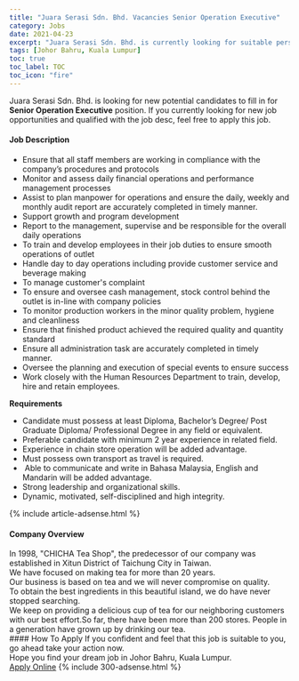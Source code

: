 ```yaml
---
title: "Juara Serasi Sdn. Bhd. Vacancies Senior Operation Executive" 
category: Jobs 
date: 2021-04-23 
excerpt: "Juara Serasi Sdn. Bhd. is currently looking for suitable person to fill in the Senior Operation Executive which based in Johor Bahru, Kuala Lumpur" 
tags: [Johor Bahru, Kuala Lumpur] 
toc: true 
toc_label: TOC 
toc_icon: "fire" 
--- 
```


<p>Juara Serasi Sdn. Bhd. is looking for new potential candidates to fill in for <b>Senior Operation Executive</b> position. If you currently looking for new job opportunities and qualified with the job desc, feel free to apply this job.
</p><div><div><h4>Job Description</h4></div><div><div><span><div><ul><li>Ensure that all staff members are working in compliance with the company&#8217;s procedures and protocols</li><li>Monitor and assess daily financial operations and performance management processes</li><li><span>Assist to plan manpower for operations and ensure the daily, weekly and monthly audit report&#160;are accurately completed in timely manner.</span></li><li>Support growth and program development</li><li>Report to the management, supervise and be responsible for the overall daily operations</li><li>To train and develop employees in their job duties to ensure smooth operations of outlet</li><li>Handle day to day operations including provide customer service and beverage making</li><li>To manage customer's complaint</li><li>To ensure and oversee cash management, stock control behind the outlet is in-line with company policies</li><li>To monitor production workers in the minor quality problem, hygiene and cleanliness</li><li>Ensure that finished product achieved the required quality and quantity standard&#160;</li><li><span>Ensure all administration task are accurately completed in timely manner.</span></li><li><span>Oversee the planning and execution of special events to ensure success</span></li><li><span>Work closely with the Human Resources Department to train, develop, hire and retain employees.</span></li></ul><p><strong>Requirements</strong></p><ul><li><span>Candidate must possess at least Diploma, Bachelor&#8217;s Degree/ Post Graduate Diploma/ Professional Degree in any field or equivalent.</span></li><li><span>Preferable candidate with minimum 2 year experience in related field.</span></li><li><span>Experience in chain store operation will be added advantage.</span></li><li><span>Must possess own transport as travel is required.</span></li><li>&#160;<span>Able to communicate and write in Bahasa Malaysia, English and Mandarin will be added advantage.</span></li><li><span>Strong leadership and organizational skills.</span></li><li><span>Dynamic, motivated, self-disciplined and high integrity.</span></li></ul></div></span></div></div></div> 
{% include article-adsense.html %} 
<div><div><h4>Company Overview</h4></div><div><div><span><div><div>
<div>In 1998, "CHICHA Tea Shop", the predecessor of our company was established in Xitun District of Taichung City in Taiwan.</div>
<div>We have focused on making tea for more than 20 years.</div>
<div>Our business is based on tea and we will never compromise on quality.&#160;</div>
<div>To obtain the best ingredients in this beautiful island, we do have never stopped searching.</div>
<div>We keep on providing a delicious cup of tea for our neighboring customers with our best effort.So far, there have been more than 200 stores. People in a generation have grown up by drinking our tea.</div>
</div></div></span></div></div></div> 
#### How To Apply 
If you confident and feel that this job is suitable to you, go ahead take your action now. <br/> 
Hope you find your dream job in Johor Bahru, Kuala Lumpur. <br/> 
<a href="https://www.jobstreet.com.my/en/job/senior-operation-executive-4545787?jobId=jobstreet-my-job-4545787&" class="btn btn--info" target="_blank" rel="nofollow noopenner">Apply Online</a> 
{% include 300-adsense.html %} 